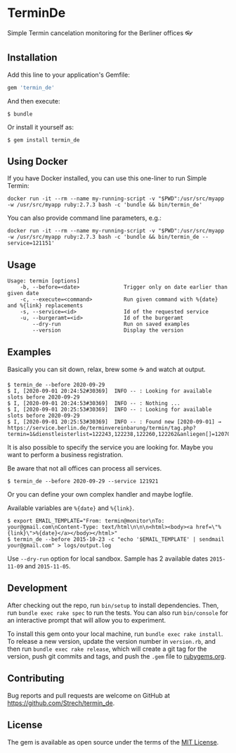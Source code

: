 # TerminDe

Simple Termin cancelation monitoring for the Berliner offices :eyeglasses:

## Installation

Add this line to your application's Gemfile:

```ruby
gem 'termin_de'
```

And then execute:

    $ bundle

Or install it yourself as:

    $ gem install termin_de

## Using Docker

If you have Docker installed, you can use this one-liner to run Simple Termin:

```
docker run -it --rm --name my-running-script -v "$PWD":/usr/src/myapp -w /usr/src/myapp ruby:2.7.3 bash -c 'bundle && bin/termin_de'
```

You can also provide command line parameters, e.g.:

```
docker run -it --rm --name my-running-script -v "$PWD":/usr/src/myapp -w /usr/src/myapp ruby:2.7.3 bash -c 'bundle && bin/termin_de --service=121151'
```

## Usage

```
Usage: termin [options]
    -b, --before=<date>              Trigger only on date earlier than given date
    -c, --execute=<command>          Run given command with %{date} and %{link} replacements
    -s, --service=<id>               Id of the requested service
    -u, --burgeramt=<id>             Id of the burgeramt
        --dry-run                    Run on saved examples
        --version                    Display the version
```

## Examples

Basically you can sit down, relax, brew some :coffee: and watch at output.

    $ termin_de --before 2020-09-29
    $ I, [2020-09-01 20:24:52#30369]  INFO -- : Looking for available slots before 2020-09-29
    $ I, [2020-09-01 20:24:53#30369]  INFO -- : Nothing ...
    $ I, [2020-09-01 20:25:53#30369]  INFO -- : Looking for available slots before 2020-09-29
    $ I, [2020-09-01 20:25:53#30369]  INFO -- : Found new [2020-09-01] → https://service.berlin.de/terminvereinbarung/termin/tag.php?termin=1&dienstleisterlist=122243,122238,122260,122262&anliegen[]=120703&herkunft=http%3A%2F%2Fservice.berlin.de%2Fdienstleistung%2F120703%2F

It is also possible to specify the service you are looking for. Maybe you want to perform a business registration.

Be aware that not all offices can process all services.

    $ termin_de --before 2020-09-29 --service 121921

Or you can define your own complex handler and maybe logfile.

Available variables are `%{date}` and `%{link}`.

    $ export EMAIL_TEMPLATE="From: termin@monitor\nTo: your@gmail.com\nContent-Type: text/html\n\n\n<html><body><a href=\"%{link}\">%{date}</a></body></html>"
    $ termin_de --before 2015-10-23 -c "echo '$EMAIL_TEMPLATE' | sendmail your@gmail.com" > logs/output.log

Use `--dry-run` option for local sandbox. Sample has 2 available dates `2015-11-09` and `2015-11-05`.

## Development

After checking out the repo, run `bin/setup` to install dependencies. Then, run `bundle exec rake spec` to run the tests. You can also run `bin/console` for an interactive prompt that will allow you to experiment.

To install this gem onto your local machine, run `bundle exec rake install`. To release a new version, update the version number in `version.rb`, and then run `bundle exec rake release`, which will create a git tag for the version, push git commits and tags, and push the `.gem` file to [rubygems.org](https://rubygems.org).

## Contributing

Bug reports and pull requests are welcome on GitHub at https://github.com/Strech/termin_de.

## License

The gem is available as open source under the terms of the [MIT License](http://opensource.org/licenses/MIT).
